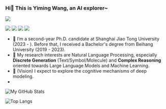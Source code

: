 

<!--
**Alsace08/Alsace08** is a ✨ _special_ ✨ repository because its `README.md` (this file) appears on your GitHub profile.

Here are some ideas to get you started:

- 🔭 I’m currently working on ...
- 🌱 I’m currently learning ...
- 👯 I’m looking to collaborate on ...
- 🤔 I’m looking for help with ...
- 💬 Ask me about ...
- 📫 How to reach me: ...
- 😄 Pronouns: ...
- ⚡ Fun fact: ...
-->
### Hi👋 This is Yiming Wang, an AI explorer~

![](https://komarev.com/ghpvc/?username=alsace08)

<a href = "mailto: alsaceym@gmail.com"><img src="https://img.shields.io/badge/-GMail-yellow?style=plastic&logo=gmail&logoColor=red" target="_blank"></a> <a href = "https://www.zhihu.com/people/yikou-niao-93"><img src="https://img.shields.io/badge/-ZhiHu(知乎)-blue?style=plastic&logo=zhihu&logoColor=white" target="_blank"></a> <a href = "https://alsace08.github.io"><img src="https://img.shields.io/badge/-Blog-green?style=plastic&logo=blog" target="_blank"></a> <a href = "https://alsace08.github.io/yiming.wang.cv/"><img src="https://img.shields.io/badge/-Curriculum%20Vitae-white?style=plastic&logo=cv" target="_blank"></a>

- 🔭 I’m a second-year Ph.D. candidate at Shanghai Jiao Tong University (2023 - ). Before that, I received a Bachelor's degree from Beihang University (2019 - 2023).
- 🌱 My research interests are Natural Language Processing, especially **Discrete Generation** (Text/Symbol/Molecule) and **Complex Reasoning** oriented towards Large Language Models and Machine Learning. 
- 🤔 (Vision) I expect to explore the cognitive mechanisms of deep modeling.
- 
![My GitHub Stats](https://github-readme-stats.vercel.app/api?username=Alsace08&theme=vue&show_icons=true)

![Top Langs](https://github-readme-stats.vercel.app/api/top-langs/?username=Alsace08&layout=compact&theme=vue)
